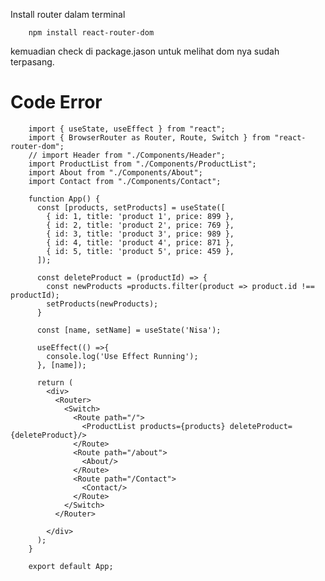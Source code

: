 Install router dalam terminal

        npm install react-router-dom

kemuadian check di package.jason untuk melihat dom nya sudah terpasang.

# Code Error

        import { useState, useEffect } from "react";
        import { BrowserRouter as Router, Route, Switch } from "react-router-dom";
        // import Header from "./Components/Header";
        import ProductList from "./Components/ProductList";
        import About from "./Components/About";
        import Contact from "./Components/Contact";

        function App() {
          const [products, setProducts] = useState([
            { id: 1, title: 'product 1', price: 899 },
            { id: 2, title: 'product 2', price: 769 },
            { id: 3, title: 'product 3', price: 989 },
            { id: 4, title: 'product 4', price: 871 },
            { id: 5, title: 'product 5', price: 459 },
          ]);

          const deleteProduct = (productId) => {
            const newProducts =products.filter(product => product.id !== productId);
            setProducts(newProducts);
          }

          const [name, setName] = useState('Nisa');

          useEffect(() =>{
            console.log('Use Effect Running');
          }, [name]);

          return (
            <div>
              <Router>
                <Switch>
                  <Route path="/">
                    <ProductList products={products} deleteProduct={deleteProduct}/>
                  </Route>
                  <Route path="/about">
                    <About/>
                  </Route>
                  <Route path="/Contact">
                    <Contact/>
                  </Route>
                </Switch>
              </Router>
              
            </div>
          );
        }

        export default App;

